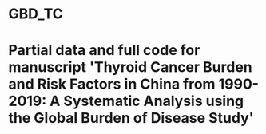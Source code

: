 # GBD_TC
# Partial data and full code for manuscript 'Thyroid Cancer Burden and Risk Factors in China from 1990-2019: A Systematic Analysis using the Global Burden of Disease Study'
